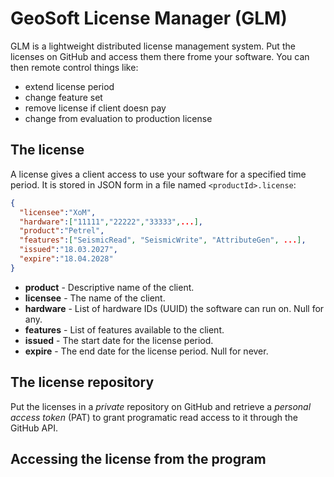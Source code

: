 # GeoSoft License Manager (GLM)

GLM is a lightweight distributed license management system.
Put the licenses on GitHub and access them there frome your software.
You can then remote control things like:

* extend license period
* change feature set
* remove license if client doesn pay
* change from evaluation to production license


## The license

A license gives a client access to use your software for a specified time period.
It is stored in JSON form in a file named `<productId>.license`:

```JSON
{
  "licensee":"XoM",
  "hardware":["11111","22222","33333",...],
  "product":"Petrel",
  "features":["SeismicRead", "SeismicWrite", "AttributeGen", ...],
  "issued":"18.03.2027",
  "expire":"18.04.2028"
}
```

* **product**  - Descriptive name of the client.
* **licensee** - The name of the client.
* **hardware** - List of hardware IDs (UUID) the software can run on. Null for any.
* **features** - List of features available to the client.
* **issued**   - The start date for the license period.
* **expire**   - The end date for the license period. Null for never.


## The license repository

Put the licenses in a _private_ repository on GitHub and retrieve a _personal access token_
(PAT) to grant programatic read access to it through the GitHub API.


## Accessing the license from the program


